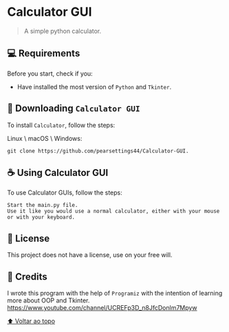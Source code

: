 # Calculator GUI

> A simple python calculator.

## 💻 Requirements

Before you start, check if you:
* Have installed the most version of `Python` and `Tkinter`.

## 🚀 Downloading `Calculator GUI`

To install `Calculator`, follow the steps:

Linux \ macOS \ Windows:
```
git clone https://github.com/pearsettings44/Calculator-GUI.
```

## ☕ Using Calculator GUI

To use Calculator GUIs, follow the steps:

```
Start the main.py file.
Use it like you would use a normal calculator, either with your mouse or with your keyboard.
```

## 📝 License

This project does not have a license, use on your free will.


## 👐 Credits
I wrote this program with the help of `Programiz` with the intention of learning more about OOP and Tkinter.
https://www.youtube.com/channel/UCREFp3D_n8JfcDonlm7Mpyw

[⬆ Voltar ao topo](#Calculator-GUI)<br>

